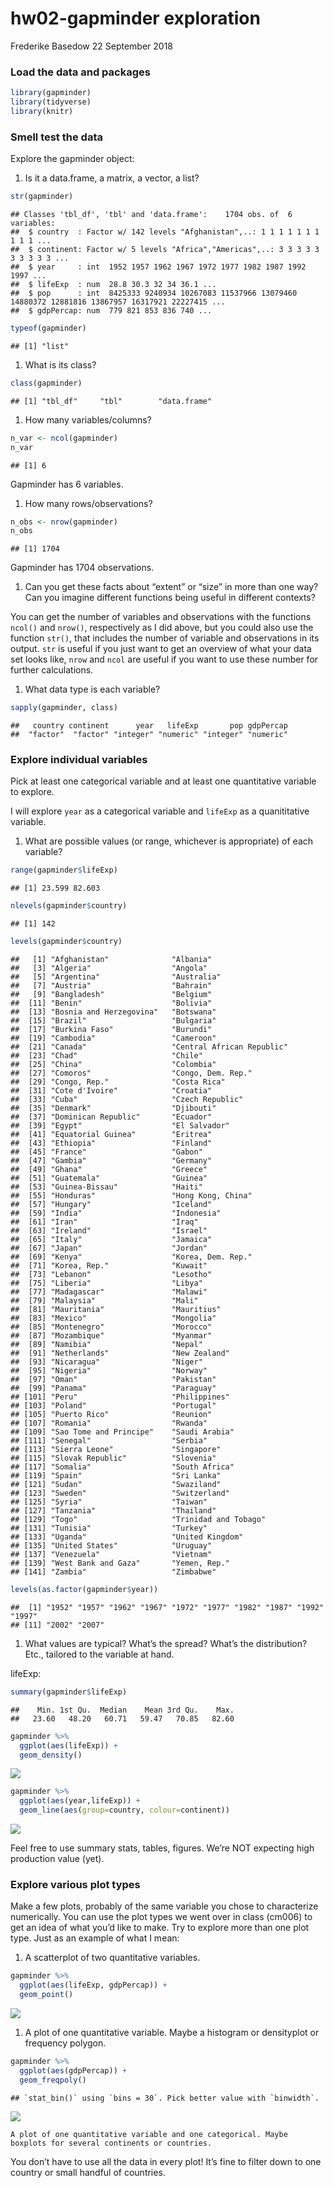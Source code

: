 hw02-gapminder exploration
================
Frederike Basedow
22 September 2018

### Load the data and packages

``` r
library(gapminder)
library(tidyverse)
library(knitr)
```

### Smell test the data

Explore the gapminder object:

1.  Is it a data.frame, a matrix, a vector, a list?

``` r
str(gapminder)
```

    ## Classes 'tbl_df', 'tbl' and 'data.frame':    1704 obs. of  6 variables:
    ##  $ country  : Factor w/ 142 levels "Afghanistan",..: 1 1 1 1 1 1 1 1 1 1 ...
    ##  $ continent: Factor w/ 5 levels "Africa","Americas",..: 3 3 3 3 3 3 3 3 3 3 ...
    ##  $ year     : int  1952 1957 1962 1967 1972 1977 1982 1987 1992 1997 ...
    ##  $ lifeExp  : num  28.8 30.3 32 34 36.1 ...
    ##  $ pop      : int  8425333 9240934 10267083 11537966 13079460 14880372 12881816 13867957 16317921 22227415 ...
    ##  $ gdpPercap: num  779 821 853 836 740 ...

``` r
typeof(gapminder)
```

    ## [1] "list"

1.  What is its class?

``` r
class(gapminder)
```

    ## [1] "tbl_df"     "tbl"        "data.frame"

1.  How many variables/columns?

``` r
n_var <- ncol(gapminder)
n_var
```

    ## [1] 6

Gapminder has 6 variables.

1.  How many rows/observations?

``` r
n_obs <- nrow(gapminder)
n_obs
```

    ## [1] 1704

Gapminder has 1704 observations.

1.  Can you get these facts about “extent” or “size” in more than one way? Can you imagine different functions being useful in different contexts?

You can get the number of variables and observations with the functions `ncol()` and `nrow()`, respectively as I did above, but you could also use the function `str()`, that includes the number of variable and observations in its output. `str` is useful if you just want to get an overview of what your data set looks like, `nrow` and `ncol` are useful if you want to use these number for further calculations.

1.  What data type is each variable?

``` r
sapply(gapminder, class)
```

    ##   country continent      year   lifeExp       pop gdpPercap 
    ##  "factor"  "factor" "integer" "numeric" "integer" "numeric"

### Explore individual variables

Pick at least one categorical variable and at least one quantitative variable to explore.

I will explore `year` as a categorical variable and `lifeExp` as a quanititative variable.

1.  What are possible values (or range, whichever is appropriate) of each variable?

``` r
range(gapminder$lifeExp)
```

    ## [1] 23.599 82.603

``` r
nlevels(gapminder$country)
```

    ## [1] 142

``` r
levels(gapminder$country)
```

    ##   [1] "Afghanistan"              "Albania"                 
    ##   [3] "Algeria"                  "Angola"                  
    ##   [5] "Argentina"                "Australia"               
    ##   [7] "Austria"                  "Bahrain"                 
    ##   [9] "Bangladesh"               "Belgium"                 
    ##  [11] "Benin"                    "Bolivia"                 
    ##  [13] "Bosnia and Herzegovina"   "Botswana"                
    ##  [15] "Brazil"                   "Bulgaria"                
    ##  [17] "Burkina Faso"             "Burundi"                 
    ##  [19] "Cambodia"                 "Cameroon"                
    ##  [21] "Canada"                   "Central African Republic"
    ##  [23] "Chad"                     "Chile"                   
    ##  [25] "China"                    "Colombia"                
    ##  [27] "Comoros"                  "Congo, Dem. Rep."        
    ##  [29] "Congo, Rep."              "Costa Rica"              
    ##  [31] "Cote d'Ivoire"            "Croatia"                 
    ##  [33] "Cuba"                     "Czech Republic"          
    ##  [35] "Denmark"                  "Djibouti"                
    ##  [37] "Dominican Republic"       "Ecuador"                 
    ##  [39] "Egypt"                    "El Salvador"             
    ##  [41] "Equatorial Guinea"        "Eritrea"                 
    ##  [43] "Ethiopia"                 "Finland"                 
    ##  [45] "France"                   "Gabon"                   
    ##  [47] "Gambia"                   "Germany"                 
    ##  [49] "Ghana"                    "Greece"                  
    ##  [51] "Guatemala"                "Guinea"                  
    ##  [53] "Guinea-Bissau"            "Haiti"                   
    ##  [55] "Honduras"                 "Hong Kong, China"        
    ##  [57] "Hungary"                  "Iceland"                 
    ##  [59] "India"                    "Indonesia"               
    ##  [61] "Iran"                     "Iraq"                    
    ##  [63] "Ireland"                  "Israel"                  
    ##  [65] "Italy"                    "Jamaica"                 
    ##  [67] "Japan"                    "Jordan"                  
    ##  [69] "Kenya"                    "Korea, Dem. Rep."        
    ##  [71] "Korea, Rep."              "Kuwait"                  
    ##  [73] "Lebanon"                  "Lesotho"                 
    ##  [75] "Liberia"                  "Libya"                   
    ##  [77] "Madagascar"               "Malawi"                  
    ##  [79] "Malaysia"                 "Mali"                    
    ##  [81] "Mauritania"               "Mauritius"               
    ##  [83] "Mexico"                   "Mongolia"                
    ##  [85] "Montenegro"               "Morocco"                 
    ##  [87] "Mozambique"               "Myanmar"                 
    ##  [89] "Namibia"                  "Nepal"                   
    ##  [91] "Netherlands"              "New Zealand"             
    ##  [93] "Nicaragua"                "Niger"                   
    ##  [95] "Nigeria"                  "Norway"                  
    ##  [97] "Oman"                     "Pakistan"                
    ##  [99] "Panama"                   "Paraguay"                
    ## [101] "Peru"                     "Philippines"             
    ## [103] "Poland"                   "Portugal"                
    ## [105] "Puerto Rico"              "Reunion"                 
    ## [107] "Romania"                  "Rwanda"                  
    ## [109] "Sao Tome and Principe"    "Saudi Arabia"            
    ## [111] "Senegal"                  "Serbia"                  
    ## [113] "Sierra Leone"             "Singapore"               
    ## [115] "Slovak Republic"          "Slovenia"                
    ## [117] "Somalia"                  "South Africa"            
    ## [119] "Spain"                    "Sri Lanka"               
    ## [121] "Sudan"                    "Swaziland"               
    ## [123] "Sweden"                   "Switzerland"             
    ## [125] "Syria"                    "Taiwan"                  
    ## [127] "Tanzania"                 "Thailand"                
    ## [129] "Togo"                     "Trinidad and Tobago"     
    ## [131] "Tunisia"                  "Turkey"                  
    ## [133] "Uganda"                   "United Kingdom"          
    ## [135] "United States"            "Uruguay"                 
    ## [137] "Venezuela"                "Vietnam"                 
    ## [139] "West Bank and Gaza"       "Yemen, Rep."             
    ## [141] "Zambia"                   "Zimbabwe"

``` r
levels(as.factor(gapminder$year))
```

    ##  [1] "1952" "1957" "1962" "1967" "1972" "1977" "1982" "1987" "1992" "1997"
    ## [11] "2002" "2007"

1.  What values are typical? What’s the spread? What’s the distribution? Etc., tailored to the variable at hand.

lifeExp:

``` r
summary(gapminder$lifeExp)
```

    ##    Min. 1st Qu.  Median    Mean 3rd Qu.    Max. 
    ##   23.60   48.20   60.71   59.47   70.85   82.60

``` r
gapminder %>% 
  ggplot(aes(lifeExp)) + 
  geom_density()
```

![](hw02-gapminder_exploration_files/figure-markdown_github/unnamed-chunk-8-1.png)

``` r
gapminder %>% 
  ggplot(aes(year,lifeExp)) +
  geom_line(aes(group=country, colour=continent))
```

![](hw02-gapminder_exploration_files/figure-markdown_github/unnamed-chunk-8-2.png)

Feel free to use summary stats, tables, figures. We’re NOT expecting high production value (yet).

### Explore various plot types

Make a few plots, probably of the same variable you chose to characterize numerically. You can use the plot types we went over in class (cm006) to get an idea of what you’d like to make. Try to explore more than one plot type. Just as an example of what I mean:

1.  A scatterplot of two quantitative variables.

``` r
gapminder %>% 
  ggplot(aes(lifeExp, gdpPercap)) +
  geom_point() 
```

![](hw02-gapminder_exploration_files/figure-markdown_github/unnamed-chunk-9-1.png)

1.  A plot of one quantitative variable. Maybe a histogram or densityplot or frequency polygon.

``` r
gapminder %>% 
  ggplot(aes(gdpPercap)) +
  geom_freqpoly()
```

    ## `stat_bin()` using `bins = 30`. Pick better value with `binwidth`.

![](hw02-gapminder_exploration_files/figure-markdown_github/unnamed-chunk-10-1.png)

    A plot of one quantitative variable and one categorical. Maybe boxplots for several continents or countries.

You don’t have to use all the data in every plot! It’s fine to filter down to one country or small handful of countries.
